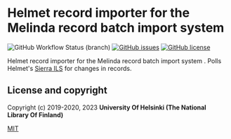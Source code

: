 # Helmet record importer for the Melinda record batch import system
![GitHub Workflow Status (branch)](https://img.shields.io/github/workflow/status/natlibfi/melinda-record-import-importer-helmet/Melinda%20node%20tests/master)
[![GitHub issues](https://img.shields.io/github/issues/natlibfi/melinda-record-import-importer-helmet)](https://github.com/natlibfi/melinda-record-import-importer-helmet/issues)
[![GitHub license](https://img.shields.io/github/license/natlibfi/melinda-record-import-importer-helmet)](https://github.com/NatLibFi/melinda-record-import-importer-helmet/blob/master/LICENSE)


Helmet record importer for the Melinda record batch import system . Polls Helmet's [Sierra ILS](https://sandbox.iii.com/iii/sierra-api/swagger/index.html) for changes in records.

## License and copyright

Copyright (c) 2019-2020, 2023 **University Of Helsinki (The National Library Of Finland)**

[MIT](https://choosealicense.com/licenses/mit/)
